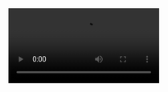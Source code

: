 <!-- blank line -->

  <video controls="true" allowfullscreen="true">
    <source src="LG_AIoT_Board_MobileNet.mp4" type="video/mp4">
  </video>

<!-- blank line -->

